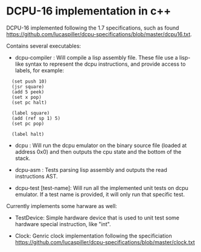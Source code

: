 # DCPU-16 implementation in c++

DCPU-16 implemented following the 1.7 specifications, such as found
https://github.com/lucaspiller/dcpu-specifications/blob/master/dcpu16.txt.

Contains several executables:

- dcpu-compiler <lasm-source> <bin-outputfile>: Will compile a lisp assembly
  file. These file use a lisp-like syntax to represent the dcpu instructions,
  and provide access to labels, for example:

```
  (set push 10)
  (jsr square)
  (add 5 peek)
  (set x pop)
  (set pc halt)
  
  (label square)
  (add (ref sp 1) 5)
  (set pc pop)

  (label halt)
```

- dcpu <bin-file>: Will run the dcpu emulator on the binary source file (loaded
  at address 0x0) and then outputs the cpu state and the bottom of the stack.

- dcpu-asm <lasm-file>: Tests parsing lisp assembly and outputs the read
  instructions AST.

- dcpu-test [test-name]: Will run all the implemented unit tests on dcpu
  emulator. If a test name is provided, it will only run that specific test.

Currently implements some harware as well:
  
- TestDevice: Simple hardware device that is used to unit test some hardware
  special instruction, like "int".

- Clock: Genric clock implementation following the specificiation
  https://github.com/lucaspiller/dcpu-specifications/blob/master/clock.txt
